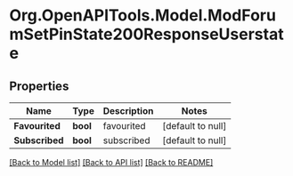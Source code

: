 # Org.OpenAPITools.Model.ModForumSetPinState200ResponseUserstate

## Properties

Name | Type | Description | Notes
------------ | ------------- | ------------- | -------------
**Favourited** | **bool** | favourited | [default to null]
**Subscribed** | **bool** | subscribed | [default to null]

[[Back to Model list]](../README.md#documentation-for-models) [[Back to API list]](../README.md#documentation-for-api-endpoints) [[Back to README]](../README.md)

